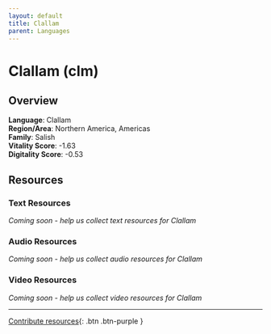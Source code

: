 ```yaml
---
layout: default
title: Clallam
parent: Languages
---
```


# Clallam (clm)

## Overview

**Language**: Clallam  
**Region/Area**: Northern America, Americas  
**Family**: Salish  
**Vitality Score**: -1.63  
**Digitality Score**: -0.53  

## Resources

### Text Resources
*Coming soon - help us collect text resources for Clallam*

### Audio Resources
*Coming soon - help us collect audio resources for Clallam*

### Video Resources
*Coming soon - help us collect video resources for Clallam*

---

[Contribute resources](https://fairtrain.github.io/){: .btn .btn-purple }
